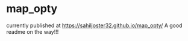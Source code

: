 # map_opty
currently published at https://sahiljoster32.github.io/map_opty/
A good readme on the way!!!

